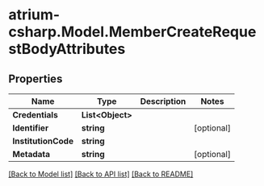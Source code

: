 # atrium-csharp.Model.MemberCreateRequestBodyAttributes
## Properties

Name | Type | Description | Notes
------------ | ------------- | ------------- | -------------
**Credentials** | **List&lt;Object&gt;** |  | 
**Identifier** | **string** |  | [optional] 
**InstitutionCode** | **string** |  | 
**Metadata** | **string** |  | [optional] 

[[Back to Model list]](../README.md#documentation-for-models) [[Back to API list]](../README.md#documentation-for-api-endpoints) [[Back to README]](../README.md)

